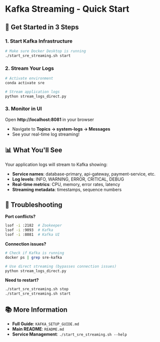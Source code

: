 # Kafka Streaming - Quick Start

## 🚀 Get Started in 3 Steps

### 1. Start Kafka Infrastructure
```bash
# Make sure Docker Desktop is running
./start_sre_streaming.sh start
```

### 2. Stream Your Logs
```bash
# Activate environment
conda activate sre

# Stream application logs
python stream_logs_direct.py
```

### 3. Monitor in UI
Open **http://localhost:8081** in your browser
- Navigate to **Topics → system-logs → Messages**
- See your real-time log streaming!

## 📊 What You'll See

Your application logs will stream to Kafka showing:
- **Service names**: database-primary, api-gateway, payment-service, etc.
- **Log levels**: INFO, WARNING, ERROR, CRITICAL, DEBUG
- **Real-time metrics**: CPU, memory, error rates, latency
- **Streaming metadata**: timestamps, sequence numbers

## 🔧 Troubleshooting

**Port conflicts?**
```bash
lsof -i :2182  # Zookeeper
lsof -i :9093  # Kafka  
lsof -i :8081  # Kafka UI
```

**Connection issues?**
```bash
# Check if Kafka is running
docker ps | grep sre-kafka

# Use direct streaming (bypasses connection issues)
python stream_logs_direct.py
```

**Need to restart?**
```bash
./start_sre_streaming.sh stop
./start_sre_streaming.sh start
```

## 📚 More Information

- **Full Guide**: `KAFKA_SETUP_GUIDE.md`
- **Main README**: `README.md`
- **Service Management**: `./start_sre_streaming.sh --help`
